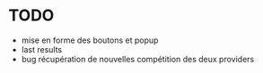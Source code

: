 # TODO

- mise en forme des boutons et popup
- last results
- bug récupération de nouvelles compétition des deux providers